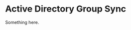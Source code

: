 [title]: # (Active Directory Group Sync)
[tags]: # (XXX)
[priority]: # (635)
# Active Directory Group Sync
Something here.
